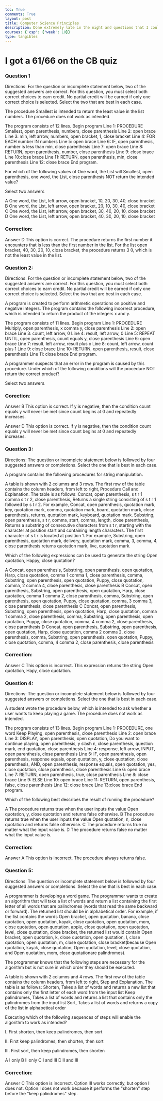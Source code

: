 ```yaml
---
toc: True
comments: True
layout: post
title: Computer Science Principles
description: Done extremely late in the night and questions that I could improve on
courses: {'csp': {'week': 10}}
type: tangibles
---
```


# I got a 61/66 on the CB quiz



### Question 1
Directions: For the question or incomplete statement below, two of the suggested answers are correct. For this question, you must select both correct choices to earn credit. No partial credit will be earned if only one correct choice is selected. Select the two that are best in each case.

The procedure Smallest is intended to return the least value in the list numbers. The procedure does not work as intended.

The program consists of 12 lines. Begin program Line 1: PROCEDURE Smallest, open parenthesis, numbers, close parenthesis Line 2: open brace Line 3: min, left arrow, numbers, open bracket, 1, close bracket Line 4: FOR EACH number IN numbers Line 5: open brace Line 6: IF, open parenthesis, number is less than min, close parenthesis Line 7: open brace Line 8: RETURN, open parenthesis, number, close parenthesis Line 9: close brace Line 10:close brace Line 11: RETURN, open parenthesis, min, close parenthesis Line 12: close brace End program.

For which of the following values of One word, the List will Smallest, open parenthesis, one word, the List, close parenthesis NOT return the intended value?

Select two answers.

A
One word, the List, left arrow, open bracket, 10, 20, 30, 40, close bracket
B
One word, the List, left arrow, open bracket, 20, 10, 30, 40, close bracket
C
One word, the List, left arrow, open bracket, 30, 40, 20, 10, close bracket
D
One word, the List, left arrow, open bracket, 40, 30, 20, 10, close bracket


### Correction:
Answer D
This option is correct. The procedure returns the first number it encounters that is less than the first number in the list. For the list open bracket, 40, 30, 20, 10, close bracket, the procedure returns 3 0, which is not the least value in the list.

### Question 2:
Directions: For the question or incomplete statement below, two of the suggested answers are correct. For this question, you must select both correct choices to earn credit. No partial credit will be earned if only one correct choice is selected. Select the two that are best in each case.

A program is created to perform arithmetic operations on positive and negative integers. The program contains the following incorrect procedure, which is intended to return the product of the integers x and y.

The program consists of 11 lines. Begin program Line 1: PROCEDURE Multiply, open parenthesis, x comma y, close parenthesis Line 2: open brace Line 3: count, left arrow, 0 Line 4: result, left arrow, 0 Line 5: REPEAT UNTIL, open parenthesis, count equals y, close parenthesis Line 6: open brace Line 7: result, left arrow, result plus x Line 8: count, left arrow, count plus 1 Line 9: close brace Line 10: RETURN, open parenthesis, result, close parenthesis Line 11: close brace End program.

A programmer suspects that an error in the program is caused by this procedure. Under which of the following conditions will the procedure NOT return the correct product?

Select two answers.

### Corection: 
Answer B
This option is correct. If y is negative, then the condition count equals y will never be met since count begins at 0 and repeatedly increases.

Answer D
This option is correct. If y is negative, then the condition count equals y will never be met since count begins at 0 and repeatedly increases.


### Question 3:
Directions: The question or incomplete statement below is followed by four suggested answers or completions. Select the one that is best in each case.

A program contains the following procedures for string manipulation.

A table is shown with 2 columns and 3 rows. The first row of the table contains the column headers, from left to right, Procedure Call and Explanation. The table is as follows: Concat, open parenthesis, s t r 1 comma s t r 2, close parenthesis, Returns a single string consisting of s t r 1 followed by s t r 2. For example, Concat, open parenthesis, quotation mark, key, quotation mark, comma, quotation mark, board, quotation mark, close parenthesis, returns, quotation mark, keyboard, quotation mark. Substring, open parenthesis, s t r, comma, start, comma, length, close parenthesis, Returns a substring of consecutive characters from s t r, starting with the character at position start and containing length characters. The first character of s t r is located at position 1. For example, Substring, open parenthesis, quotation mark, delivery, quotation mark, comma, 3, comma, 4, close parenthesis returns quotation mark, live, quotation mark.

Which of the following expressions can be used to generate the string Open quotation, Happy, close quotation?

A
Concat, open parenthesis, Substring, open parenthesis, open quotation, Harp, close quotation, comma 1 comma 1, close parenthesis, comma, Substring, open parenthesis, open quotation, Puppy, close quotation, comma, 2 comma 4, close parenthesis, close parenthesis
B
Concat, open parenthesis, Substring, open parenthesis, open quotation, Harp, close quotation, comma 1 comma 2, close parenthesis, comma, Substring, open parenthesis, open quotation, Puppy, close quotation, comma, 3 comma 3, close parenthesis, close parenthesis
C
Concat, open parenthesis, Substring, open parenthesis, open quotation, Harp, close quotation, comma 1 comma 2, close parenthesis, comma, Substring, open parenthesis, open quotation, Puppy, close quotation, comma, 4 comma 2, close parenthesis, close parenthesis
D
Concat, open parenthesis, Substring, open parenthesis, open quotation, Harp, close quotation, comma 2 comma 2, close parenthesis, comma, Substring, open parenthesis, open quotation, Puppy, close quotation, comma, 4 comma 2, close parenthesis, close parenthesis

### Correction:
Answer C
This option is incorrect. This expression returns the string Open quotation, Hapy, close quotation.

### Question 4:
Directions: The question or incomplete statement below is followed by four suggested answers or completions. Select the one that is best in each case.

A student wrote the procedure below, which is intended to ask whether a user wants to keep playing a game. The procedure does not work as intended.

The program consists of 13 lines. Begin program Line 1: PROCEDURE, one word Keep Playing, open parenthesis, close parenthesis Line 2: open brace Line 3: DISPLAY, open parenthesis, open quotation, Do you want to continue playing, open parenthesis, y slash n, close parenthesis, question mark, end quotation, close parenthesis Line 4: response, left arrow, INPUT, open parenthesis, close parenthesis Line 5: IF, open parenthesis, open parenthesis, response equals, open quotation, y, close quotation, close parenthesis, AND, open parenthesis, response equals, open quotation, yes, close quotation, close parenthesis, close parenthesis Line 6: open brace Line 7: RETURN, open parenthesis, true, close parenthesis Line 8: close brace Line 9: ELSE Line 10: open brace Line 11: RETURN, open parenthesis, false, close parenthesis Line 12: close brace Line 13:close brace End program.

Which of the following best describes the result of running the procedure?

A
The procedure returns true when the user inputs the value Open quotation, y, close quotation and returns false otherwise.
B
The procedure returns true when the user inputs the value Open quotation, n, close quotation and returns false otherwise.
C
The procedure returns true no matter what the input value is.
D
The procedure returns false no matter what the input value is.

### Correction:
Answer A
This option is incorrect. The procedure always returns false.

### Question 5:
Directions: The question or incomplete statement below is followed by four suggested answers or completions. Select the one that is best in each case.

A programmer is developing a word game. The programmer wants to create an algorithm that will take a list of words and return a list containing the first letter of all words that are palindromes (words that read the same backward or forward). The returned list should be in alphabetical order. For example, if the list contains the words Open bracket, open quotation, banana, close quotation, open quotation, kayak, close quotation, open quotation, mom, close quotation, open quotation, apple, close quotation, open quotation, level, close quotation, close bracket, the returned list would contain Open bracket, open quotation, k, close quotation, open quotation, l, close quotation, open quotation, m, close quotation, close bracket(because Open quotation, kayak, close quotation, Open quotation, level, close quotation, and Open quotation, mom, close quotationare palindromes).

The programmer knows that the following steps are necessary for the algorithm but is not sure in which order they should be executed.

A table is shown with 2 columns and 4 rows. The first row of the table contains the column headers, from left to right, Step and Explanation. The table is as follows: Shorten, Takes a list of words and returns a new list that contains only the first letter of each word from the input list Keep palindromes, Takes a list of words and returns a list that contains only the palindromes from the input list Sort, Takes a list of words and returns a copy of the list in alphabetical order

Executing which of the following sequences of steps will enable the algorithm to work as intended?

I. First shorten, then keep palindromes, then sort

II. First keep palindromes, then shorten, then sort

III. First sort, then keep palindromes, then shorten

A
I only
B
II only
C
I and III
D
II and III

### Correction:
Answer C
This option is incorrect. Option III works correctly, but option I does not. Option I does not work because it performs the "shorten" step before the "keep palindromes" step.



